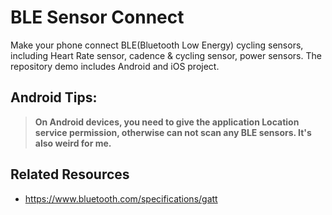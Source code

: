 # BLE Sensor Connect
Make your phone connect BLE(Bluetooth Low Energy) cycling sensors, including Heart Rate sensor, cadence &amp; cycling sensor, power sensors. The repository demo includes Android and iOS project.

## Android Tips:

> **On Android devices, you need to give the application Location service permission, otherwise can not scan any BLE sensors. It's also weird for me.**


## Related Resources

- https://www.bluetooth.com/specifications/gatt
